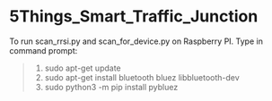 # 5Things_Smart_Traffic_Junction

To run scan_rrsi.py and scan_for_device.py on Raspberry PI.
Type in command prompt:
> 1) sudo apt-get update
> 2) sudo apt-get install bluetooth bluez libbluetooth-dev
> 3) sudo python3 -m pip install pybluez
